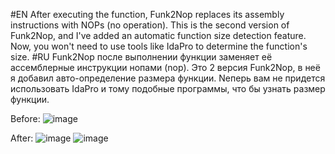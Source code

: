 #EN
After executing the function, Funk2Nop replaces its assembly instructions with NOPs (no operation).
This is the second version of Funk2Nop, and I've added an automatic function size detection feature. 
Now, you won't need to use tools like IdaPro to determine the function's size.
#RU
Funk2Nop после выполнении функции заменяет её ассемблерные инструкции нопами (nop).
Это 2 версия Funk2Nop, в неё я добавил авто-определение размера функции.
Nеперь вам не придется использовать IdaPro и тому подобные программы, что бы узнать размер функции.

Before:
![image](https://github.com/SaionjiMKII/Funk2Nop-v2/assets/92443330/132d4b3d-52d9-40e9-b6c4-1094773e03e5)

After:
![image](https://github.com/SaionjiMKII/Funk2Nop-v2/assets/92443330/cb26fd54-5bcc-436d-939e-f544de508776)
![image](https://github.com/SaionjiMKII/Funk2Nop-v2/assets/92443330/24a9c3d7-8256-4fd0-8387-a46ec2e88c16)
